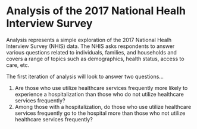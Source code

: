 # Analysis of the 2017 National Healh Interview Survey

Analysis represents a simple exploration of the 2017 National Healh Interview Survey (NHIS) data. The NHIS asks respondents to answer various questions related to individuals, families, and households and covers a range of topics such as demographics, health status, access to care, etc. 

The first iteration of analysis will look to answer two questions...
1. Are those who use utilize healthcare services frequently more likely to experience a hospitalization than those who do not utilize healthcare services frequently?
2. Among those with a hospitalization, do those who use utilize healthcare services frequently go to the hospital more than those who not utilize healthcare services frequently?
